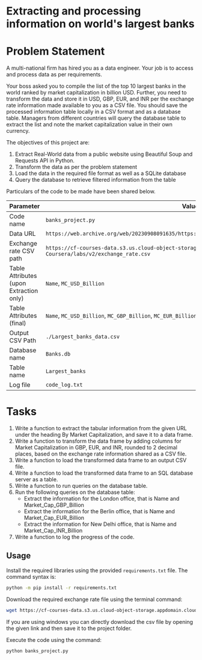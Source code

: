 # Extracting and processing information on world's largest banks

# Problem Statement
A multi-national firm has hired you as a data engineer. Your job is to access and process data as per requirements.

Your boss asked you to compile the list of the top 10 largest banks in the world ranked by market capitalization in billion USD. Further, you need to transform the data and store it in USD, GBP, EUR, and INR per the exchange rate information made available to you as a CSV file. You should save the processed information table locally in a CSV format and as a database table. Managers from different countries will query the database table to extract the list and note the market capitalization value in their own currency.

The objectives of this project are:
1. Extract Real-World data from a public website using Beautiful Soup and Requests API in Python.
2. Transform the data as per the problem statement
3. Load the data in the required file format as well as a SQLite database
4. Query the database to retrieve filtered information from the table


Particulars of the code to be made have been shared below.

| Parameter                               | Value                                                                                           |
| --------------------------------------- | ------------------------------------------------------------------------------------------------|
| Code name                               | `banks_project.py`                                                                              |
| Data URL                                | `https://web.archive.org/web/20230908091635/https://en.wikipedia.org/wiki/List_of_largest_banks`|
| Exchange rate CSV path                  | `https://cf-courses-data.s3.us.cloud-object-storage.appdomain.cloud/IBMSkillsNetwork-PY0221EN-Coursera/labs/v2/exchange_rate.csv` |
| Table Attributes (upon Extraction only) | `Name`, `MC_USD_Billion`                                                                        |
| Table Attributes (final)                | `Name`, `MC_USD_Billion`, `MC_GBP_Billion`, `MC_EUR_Billion`, `MC_INR_Billion`                  |
| Output CSV Path                         | `./Largest_banks_data.csv`                                                                      |
| Database name                           | `Banks.db`                                                                                      |
| Table name                              | `Largest_banks`                                                                                 |
| Log file                                | `code_log.txt`                                                                                  |


# Tasks
1. Write a function to extract the tabular information from the given URL under the heading By Market Capitalization, and save it to a data frame.
2. Write a function to transform the data frame by adding columns for Market Capitalization in GBP, EUR, and INR, rounded to 2 decimal places, based on the exchange rate information shared as a CSV file.
3. Write a function to load the transformed data frame to an output CSV file.
4. Write a function to load the transformed data frame to an SQL database server as a table.
5. Write a function to run queries on the database table.
6. Run the following queries on the database table:
   - Extract the information for the London office, that is Name and Market_Cap_GBP_Billion
   - Extract the information for the Berlin office, that is Name and Market_Cap_EUR_Billion
   - Extract the information for New Delhi office, that is Name and Market_Cap_INR_Billion
7. Write a function to log the progress of the code.

## Usage

Install the required libraries using the provided `requirements.txt` file. The command syntax is:

```bash
python -m pip install -r requirements.txt
```

Download the required exchange rate file using the terminal command:

```bash
wget https://cf-courses-data.s3.us.cloud-object-storage.appdomain.cloud/IBMSkillsNetwork-PY0221EN-Coursera/labs/v2/exchange_rate.csv
```
If you are using windows you can directly download the csv file by opening the given link and then save it to the project folder.

Execute the code using the command:

```bash
python banks_project.py
```

